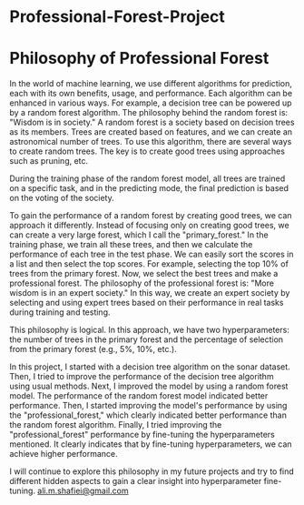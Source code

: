 # Professional-Forest-Project
# Philosophy of Professional Forest
In the world of machine learning, we use different algorithms for prediction, each with its own benefits, usage, and performance. Each algorithm can be enhanced in various ways. For example, a decision tree can be powered up by a random forest algorithm. The philosophy behind the random forest is: "Wisdom is in society." A random forest is a society based on decision trees as its members. Trees are created based on features, and we can create an astronomical number of trees. To use this algorithm, there are several ways to create random trees. The key is to create good trees using approaches such as pruning, etc.

During the training phase of the random forest model, all trees are trained on a specific task, and in the predicting mode, the final prediction is based on the voting of the society.

To gain the performance of a random forest by creating good trees, we can approach it differently. Instead of focusing only on creating good trees, we can create a very large forest, which I call the "primary_forest." In the training phase, we train all these trees, and then we calculate the performance of each tree in the test phase. We can easily sort the scores in a list and then select the top scores. For example, selecting the top 10% of trees from the primary forest. Now, we select the best trees and make a professional forest. The philosophy of the professional forest is: "More wisdom is in an expert society." In this way, we create an expert society by selecting and using expert trees based on their performance in real tasks during training and testing.

This philosophy is logical. In this approach, we have two hyperparameters: the number of trees in the primary forest and the percentage of selection from the primary forest (e.g., 5%, 10%, etc.).

In this project, I started with a decision tree algorithm on the sonar dataset. Then, I tried to improve the performance of the decision tree algorithm using usual methods. Next, I improved the model by using a random forest model. The performance of the random forest model indicated better performance. Then, I started improving the model's performance by using the "professional_forest," which clearly indicated better performance than the random forest algorithm. Finally, I tried improving the "professional_forest" performance by fine-tuning the hyperparameters mentioned. It clearly indicates that by fine-tuning hyperparameters, we can achieve higher performance.

I will continue to explore this philosophy in my future projects and try to find different hidden aspects to gain a clear insight into hyperparameter fine-tuning.
ali.m.shafiei@gmail.com
